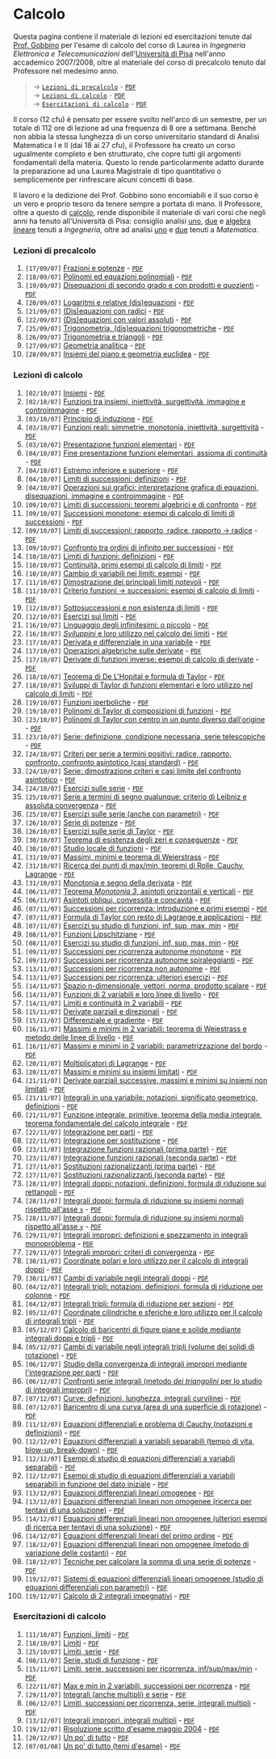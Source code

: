 # Calcolo

Questa pagina contiene il materiale di lezioni ed esercitazioni tenute dal [Prof. Gobbino](http://pagine.dm.unipi.it/gobbino/Home_Page/ArchivioDidattico.html) per l'esame di calcolo del corso di Laurea in *Ingegneria Elettronica e Telecomunicazioni* dell'[Università di Pisa](https://www.unipi.it) nell'anno accademico 2007/2008, oltre al materiale del corso di precalcolo tenuto dal Professore nel medesimo anno.

> → [`Lezioni di precalcolo`](#lezioni-di-precalcolo) - [`PDF`](https://mega.nz/file/494AjQaR#ZJMr0XKfmEUgvrVcZfupBSP7UkyrBhSQn0tSQNT7Xj4)\
> → [`Lezioni di calcolo`](#lezioni-di-calcolo) - [`PDF`](https://mega.nz/file/B9oGEQSD#1P7fkyQ17V1bOtrMV56JAPwi9pO7k8sEHrJAiUITuh8)\
> → [`Esercitazioni di calcolo`](#esercitazioni-di-calcolo) - [`PDF`](https://mega.nz/file/JwpX3TLb#Cl9sJp1o1rSNYEZwt_oteCxlNwAAd-wTwqvtarVyra8)

Il corso (12 cfu) è pensato per essere svolto nell'arco di un semestre, per un totale di 112 ore di lezione ad una frequenza di 8 ore a settimana. Benché non abbia la stessa lunghezza di un corso universitario standard di Analisi Matematica I e II (dai 18 ai 27 cfu), il Professore ha creato un corso ugualmente completo e ben strutturato, che copre tutti gli argomenti fondamentali della materia. Questo lo rende particolarmente adatto durante la preparazione ad una Laurea Magistrale di tipo quantitativo o semplicemente per rinfrescare alcuni concetti di base.

Il lavoro e la dedizione del Prof. Gobbino sono encomiabili e il suo corso è un vero e proprio tesoro da tenere sempre a portata di mano. Il Professore, oltre a questo di [calcolo](http://pagine.dm.unipi.it/gobbino/Home_Page/AD_T08.html), rende disponibile il materiale di vari corsi che negli anni ha tenuto all'Università di Pisa: consiglio analisi [uno](http://pagine.dm.unipi.it/gobbino/Home_Page/AD_AM13.html), [due](http://pagine.dm.unipi.it/gobbino/Home_Page/AD_AM2_14.html) e [algebra lineare](http://pagine.dm.unipi.it/gobbino/Home_Page/AD_AL_14.html) tenuti a *Ingegneria*, oltre ad analisi [uno](http://pagine.dm.unipi.it/gobbino/Home_Page/AD_AM1_17.html) e [due](http://pagine.dm.unipi.it/gobbino/Home_Page/AD_AM2_18.html) tenuti a *Matematica*.




### Lezioni di precalcolo

1.  `[17/09/07]` [Frazioni e potenze](https://mega.nz/file/khIHUZaD#1Y4EpqKSjPMh3wPQN7jeHg-fcCPgLJrBSNWkPIO-PcU) - [`PDF`](https://mega.nz/file/FtR0iCyB#yHNSp0-ljIsfLJlopZtPwzZBQ0HwdGwIz0hrniux-E0)
2.  `[18/09/07]` [Polinomi ed equazioni polinomiali](https://mega.nz/file/99QWTa4K#o2zC0ILXsx3UmCvckLmIRIS9DfJzNUaKS2VANXxr-lA) - [`PDF`](https://mega.nz/file/U14GQR4Q#OpP-SB_Wp4hSACFJHIRvccIism2XLZ2H7kXeIC2eIlE)
3.  `[19/09/07]` [Disequazioni di secondo grado e con prodotti e quozienti](https://mega.nz/file/M0IRjJhC#v4GyP6A29qrgzH2Rv7QXZI2qw_KRy5kZHgMYq9L7smM) - [`PDF`](https://mega.nz/file/NgBlAIAD#wJ9_kwzcz1e4gRWuPDoR0dtqP7dvRRNGNaT0WE-lfYI)
4.  `[20/09/07]` [Logaritmi e relative (dis)equazioni](https://mega.nz/file/IgJC0DiD#2mTRCVwQTeVdUzgZFwiwxIkZrUlycaQbFh3ZgRHQECU) - [`PDF`](https://mega.nz/file/VxJjlAKQ#0PwVZ_sNppLeHiICIxgHDzKIuAc5NZXvQS6TjLknPS0)
5.  `[21/09/07]` [(Dis)equazioni con radici](https://mega.nz/file/oooyERgT#UtMz4-UWobWf4qnf3Im4r_78TQVj_LN_TK0yk080-Pg) - [`PDF`](https://mega.nz/file/V8Yg3RJS#0_yOyrrfRQU9MrM-ro4IaBpsHkJRK-7btyCbHewf3bI)
6.  `[22/09/07]` [(Dis)equazioni con valori assoluti](https://mega.nz/file/t0YFQZ7Z#78UAqHh5c54gRiJ1M0CcC_P88AtZ0nvArC7Vk6zHS3M) - [`PDF`](https://mega.nz/file/U9YxkbDL#Xy3bi_6MzXHU0URmUOUVm5ZUn_I0O9H9dpQEC3Nw2WM)
7.  `[25/09/07]` [Trigonometria, (dis)equazioni trigonometriche](https://mega.nz/file/IpJhyCRL#6Q3LLm2-LsX-Gcpdg-LgzrZCAEpLEnMIOvtPdw-tNm8) - [`PDF`](https://mega.nz/file/95wThbLL#qGYf2eEBldF8c3E9CwBDU85q2-nr4wvNdApmq-08PzQ)
8.  `[26/09/07]` [Trigonometria e triangoli](https://mega.nz/file/chomnbAR#MPGBVaMye9lm4LyX0w_j-7uFistXFbgOFFUERMP0QS0) - [`PDF`](https://mega.nz/file/BtBwUBKY#4RuXyfNkkz4UvJeTWzLDY1e3I5vfCDS9Aqts7RMou1c)
9.  `[27/09/07]` [Geometria analitica](https://mega.nz/file/wgBSRQab#CwgVx41dyJcmzzjdFWhZdG_V86MIwo84ETLmY-G__E4) - [`PDF`](https://mega.nz/file/YxgSxACY#CooG02S0g12K0-5kTZKjUIiFQG3cbw2HWrUL_VphQek)
10. `[28/09/07]` [Insiemi del piano e geometria euclidea](https://mega.nz/file/cx5FTSzA#EtCsLzxRuMry7I7NG9T_6UcW-ytuzFiCCbsQeXvnqlA) - [`PDF`](https://mega.nz/file/thJAiYIL#3Klxeq9GyGjvtHH0OyeagmczVZmLC3X-Y1DzutrFyp0)




### Lezioni di calcolo

1. 	 `[02/10/07]` [Insiemi](https://mega.nz/file/Y8ZSyZKB#SocjSc8UR_ghF-UzrI2plUd6tAoDvT5QaYjD6wb9czI) - [`PDF`](https://mega.nz/file/p9QzTR7T#cmhkAEb8JSXz3mhsqd5gB6GQ77um5kBdTCo9y0oH02M)
2. 	 `[02/10/07]` [Funzioni tra insiemi, iniettività, surgettività, immagine e controimmagine](https://mega.nz/file/R9ZAFTqT#UhyClOSBLImsvKfP6GJGHTUCOKr18YmKrqeIPUm2_ok) - [`PDF`](https://mega.nz/file/kwpWWR7Q#jtPypG0jFwWg278cZBYuSEUNxdHT-1OML_o7HtaWSoU)
3. 	 `[03/10/07]` [Principio di induzione](https://mega.nz/file/xg4SiRIL#HkcQLRwks26Rtpb2h4nk3QsaS-5tabYczOi3wwPeZ_8) - [`PDF`](https://mega.nz/file/RgpXTJDT#6PyS0E5pPwLG03uOHkUKDVEn4qGgPvcb5qoOJFkHKq8)
4. 	 `[03/10/07]` [Funzioni reali: simmetrie, monotonia, iniettività, surgettività](https://mega.nz/file/ssQnEZLL#to4Th3HAkb8wpn8E13nrxhhGsb-tlr8nHhgl7UeR9n0) - [`PDF`](https://mega.nz/file/I1hiyRpZ#a7sLA1t0n6lDKQAnzHvHbY3SCHV49wpM5xLwwW7E6tI)
5. 	 `[03/10/07]` [Presentazione funzioni elementari](https://mega.nz/file/1lYziI4B#IHPlFpzZ_MpIrR642BWmA21w6uIxrhn2_ZxvDknlXZI) - [`PDF`](https://mega.nz/file/hxRXWZ6a#kEfl1FREvVgJH3u-endCucMDJAu4g0fBUw4BBmTFQQ0)
6. 	 `[04/10/07]` [Fine presentazione funzioni elementari, assioma di continuità](https://mega.nz/file/ZxgkUSoB#GSmSVoViMcALt7BDVN-0BoindeA89-ETs4sFYlIqXz4) - [`PDF`](https://mega.nz/file/UxhECTST#aLUdGD09jxsMMx1QakH4x27jve2pqHAsN0i_tLl-Lcs)
7. 	 `[04/10/07]` [Estremo inferiore e superiore](https://mega.nz/file/Ixh2TKYS#2_uyEox4wsOCIqDQYog7h1yf5TzSLfSiEZHeW7U9wlU) - [`PDF`](https://mega.nz/file/F94GyQyC#SGjEG_I4fOoOUldJ8wL_QyjLDqjj4A7cDqBj0eehVPI)
8. 	 `[04/10/07]` [Limiti di successioni: definizioni](https://mega.nz/file/k8Z3DYoZ#ILZJYV_BFnlJNDS7NoY6Ca2qmRaPzlE5G2GemTtB5-c) - [`PDF`](https://mega.nz/file/RhwQmQBC#t2Dq6_1F3T-YRcIbzptZ1Q7O7gN0f0ZWp1zyIr4nRbc)
9. 	 `[04/10/07]` [Operazioni sui grafici: interpretazione grafica di equazioni, disequazioni, immagine e controimmagine](https://mega.nz/file/RxxHGbIA#zy9c6p_Zj8vjczNz_uhHL2Y50muTszljx1it0OPx8KU) - [`PDF`](https://mega.nz/file/tpw1AT5R#9tTUVtHg2is0wdSrfvHP4RRnvoz-zNEG6-Rwdlxh378)
10.  `[09/10/07]` [Limiti di successioni: teoremi algebrici e di confronto](https://mega.nz/file/08o1VYgI#QvTt7baV-Ia442upqFOPMFOK5KObFy3dCs1xEjJLFSw) - [`PDF`](https://mega.nz/file/QspCFQga#QZztxAapdmYa763SO5e_YdWo3hBRwakJXY7GAfZ5jU0)
11.  `[09/10/07]` [Successioni monotone: esempi di calcolo di limiti di successioni](https://mega.nz/file/NhJWiJDY#YFrf2HqNYVWWOauLqKm84GQLjLM1Q7POcf0hJ3Pz1g0) - [`PDF`](https://mega.nz/file/Mp4wFZRQ#J1XCxaIb9GqCnw-zZTtJOoPVwJi-6Oo0fl8RIGqS38Y)
12.  `[09/10/07]` [Limiti di successioni: rapporto, radice, rapporto → radice](https://mega.nz/file/M4w3yJpY#_jo3y2U93Dc33p9xfMgIdQSQLaQXDsuUb9xBnSCHtxU) - [`PDF`](https://mega.nz/file/k5ZSlIjY#C4fsiq8f2Vkn07xE3PPLsm2wsag1u1ZaBL0rBNxPHr8)
13.  `[09/10/07]` [Confronto tra ordini di infinito per successioni](https://mega.nz/file/8lA0QJIL#phluFT_QrBYjkD3rsPnX_tqDiHbT1fEvZKuYARNmgx8) - [`PDF`](https://mega.nz/file/s85AibCQ#Ah4ZRooy1H3ZfY5lwXi_6s0gj7BGsyyXCGCd8egktjk)
14.  `[10/10/07]` [Limiti di funzioni: definizioni](https://mega.nz/file/spg21ZwQ#HxjSERTYoSYiZVeBboNez_xMH1yA9E8AsWb7qa6nhf0) - [`PDF`](https://mega.nz/file/t1BnlbKa#zSPMNHRzRtfHGxk8F-CwTpNEAsDiLjwo_DdIeUnnhd4)
15.  `[10/10/07]` [Continuità, primi esempi di calcolo di limiti](https://mega.nz/file/8oQAjZSI#2iD6d7oC7STPRWEilxPX7N5ZU3LHc8b4o-IesxVsIYU) - [`PDF`](https://mega.nz/file/t8hAlT4L#BxSGh9h83YE2owKvcVJYIFgMlQz6oG9sEM_D090tOT8)
16.  `[10/10/07]` [Cambio di variabili nei limiti: esempi](https://mega.nz/file/t4w3SYgS#pXju2gl4mnMiJNon28qrQoVtDrPPpRsbmQ4S4RDS6Jo) - [`PDF`](https://mega.nz/file/BgxzkDwR#VFDC_pe7KMcs_Y8Qz5qcZOf-vJfyGg9o3HMUYgkDbCA)
17.  `[11/10/07]` [Dimostrazione dei principali limiti notevoli](https://mega.nz/file/El5VzLTI#4s6VEEdB09Bg-MObMQpPgMjJyckl6u7WMaiNPeE2wC8) - [`PDF`](https://mega.nz/file/wtxQ1KgR#-aEv6zlEL53rphvSLOdyu-Uoi3G7JABXLqzya4unJSY)
18.  `[11/10/07]` [Criterio funzioni → successioni: esempi di calcolo di limiti](https://mega.nz/file/8ooxVIIZ#USY8xRn2ArqbpMnLs1YrvG-lQfXTmrIkx7QRsBiWgxo) - [`PDF`](https://mega.nz/file/E0Y0xQiQ#3V9yZ5Tc5P1aEYb7URcYSqCR9s9FWDoMI8p5EiXQ4-M)
19.  `[12/10/07]` [Sottosuccessioni e non esistenza di limiti](https://mega.nz/file/Bph0iJbB#flBxb_kmk1RgZ8038MWIM7IJaneuM0x35vkwC82rlDw) - [`PDF`](https://mega.nz/file/85pw1LAS#gFEexi6GNrGBuiiJhkvyMAb_oOgaklcxFp0HWxTOqZY)
20.  `[12/10/07]` [Esercizi sui limiti](https://mega.nz/file/E44GCCoZ#8TwpF7TeuWD4sRSt6d1s9ok3rhh2twFKbDd27jQD0IM) - [`PDF`](https://mega.nz/file/0hhzDZJa#E4GKhZLNbHaKzVtRSPxBfaLxb7vap42ToLojMBCizIk)
21.  `[16/10/07]` [Linguaggio degli infinitesimi: o piccolo](https://mega.nz/file/AkQTyI5Y#Qv5P-YFpeMJ1l3GFMVUAxeuJGq6LuTflPOz_eQEGqnc) - [`PDF`](https://mega.nz/file/R5IigYZA#vSfDNi6oTj5oF5dU_8p-caA6sCSTfJ-pHjnrOIj6L5g)
22.  `[16/10/07]` [*Sviluppini* e loro utilizzo nel calcolo dei limiti](https://mega.nz/file/88h1xKxZ#qBNGhv8rw8sJcUTssNVibceLI1FdU6zdimgpQyOqeyw) - [`PDF`](https://mega.nz/file/E8IQTDBa#4Zk2T3PzZ415st2DOnSe7p0JR_8jxxPckNTQhOXBpe0)
23.  `[17/10/07]` [Derivata e differenziale in una variabile](https://mega.nz/file/s1YXSDTL#_Ns4mvqKnJrOu4T9uaytQHFUOGUA_PX2mg8qCuUIIto) - [`PDF`](https://mega.nz/file/psoTlRpB#vM5TuXmdNO_gHOl0Dpfhl-qcEifRAC1z24exV-5xy84)
24.  `[17/10/07]` [Operazioni algebriche sulle derivate](https://mega.nz/file/kthGgCIC#o_McojKXgWyna4rSkEmC4HOWkmwZpRw4SMwuvMFJyVw) - [`PDF`](https://mega.nz/file/NsBDEQBQ#yCQo6_SdazwZ08dilqbCT2iDGT3wSTybYul9RTxrlGI)
25.  `[17/10/07]` [Derivate di funzioni inverse: esempi di calcolo di derivate](https://mega.nz/file/w0ZF3KKZ#rseQcego4iZzHU17-mg-0Q9eETOCYgfrcmZ8BxhTrN0) - [`PDF`](https://mega.nz/file/Z15hxa5Q#cnnI6BS_u9r8tlwtfkXLTwqV3q1K2zu1aO2vzwt23F0)
26.  `[18/10/07]` [Teorema di De L'Hopital e formula di Taylor](https://mega.nz/file/5sYkRISY#D4fSLQ647f5vN1Bp1K1Ieyp0mACcX8_ARtKehNsoST4) - [`PDF`](https://mega.nz/file/IlBjkDKA#HLLFhumZqFq-uYhZtM1wMq8F-9z5HaGmbLeEJA6VRnQ)
27.  `[18/10/07]` [Sviluppi di Taylor di funzioni elementari e loro utilizzo nel calcolo di limiti](https://mega.nz/file/Z45hRQTY#hJx7ntazHQW2N4-OyUYCVQd-tvjUgEc-53OxD6lSZHE) - [`PDF`](https://mega.nz/file/YtYkkRaA#xB4jydvXQWfED21Ss2Xj7cvuKwqFSkM5SN0yRVfDPWI)
28.  `[19/10/07]` [Funzioni iperboliche](https://mega.nz/file/E1xTmSJB#SkI-WEVpQhhqQCyhnyS17841iFR9V9td8CnfwS_Gb7A) - [`PDF`](https://mega.nz/file/cpZBXTTQ#R5Kh5eDnzxQOGBKVKeAfkW8WkToikbHM2Ky1OeLa9rs)
29.  `[19/10/07]` [Polinomi di Taylor di composizioni di funzioni](https://mega.nz/file/doAjFLjS#LvFeqj_eaR31cWN8a29BfMACASm3LqbJYXz6ycAyo0g) - [`PDF`](https://mega.nz/file/g0AXHJAZ#Fuf_EqfT72zLJctG4JOvs6RgRa1mTGD77YPSao7Duck)
30.  `[23/10/07]` [Polinomi di Taylor con centro in un punto diverso dall'origine](https://mega.nz/file/9hY0CBAa#9fPQmA8myZUAWsaGqwrc5fv4Hv77vDgZxJ1i2Yg_CoM) - [`PDF`](https://mega.nz/file/YkpjkQxQ#Co1DPDiY-v51AlWpsX5HpCgvOerOaPOUHdYgaujHEpE)
31.  `[23/10/07]` [Serie: definizione, condizione necessaria, serie telescopiche](https://mega.nz/file/0gQEgC4B#1ih0xcznG0yLJbRoCNxnyJgWxIl3OqKs0vrdXM_jpDQ) - [`PDF`](https://mega.nz/file/Rp4iHDLY#CWlV5wJH9uYvhRCwpy9_AVjCmEulIe5B-WmDCKvrR7E)
32.  `[24/10/07]` [Criteri per serie a termini positivi: radice, rapporto, confronto, confronto asintotico (casi standard)](https://mega.nz/file/tsJ0iSpC#bfPwu8zf-EhWJd2gWgTqqaVcxjrKs-R3HbDzQ_puQow) - [`PDF`](https://mega.nz/file/QhojBRrY#1JPr58eYLKKETTppSZL2NHzH9ku7BVq1wjfomibkoyM)
33.  `[24/10/07]` [Serie: dimostrazione criteri e casi limite del confronto asintotico](https://mega.nz/file/FghAEDSA#b3KPeN6G7iZiYy4aQnBjXWZQyb4Y36O8QjhiUbpzIpI) - [`PDF`](https://mega.nz/file/0lIV1ShZ#8aimS3aO58fxvQpzNTvtryxrFQPXHVIfhknNPYepKJg)
34.  `[24/10/07]` [Esercizi sulle serie](https://mega.nz/file/Fw4QFCAZ#wjBWGfhzBO553zarmnOJ_CU1Epoyunx5X9KrxV8aD5M) - [`PDF`](https://mega.nz/file/w4BAgZLS#15z60uIcEpqbFlqselcgvdCjiXVQdroM569vCpAoxak)
35.  `[25/10/07]` [Serie a termini di segno qualunque: criterio di Leibniz e assoluta convergenza](https://mega.nz/file/B55gWYob#j51MjFDv9C318QB4k_0klot8T2mVYrpKVf43djCcGxQ) - [`PDF`](https://mega.nz/file/40ASHD4Y#bksm6MHDyShXBRQiFyaaDiUOo4Tdwj0LsFME8Pay6eE)
36.  `[25/10/07]` [Esercizi sulle serie (anche con parametri)](https://mega.nz/file/d0gS2BJL#j3E2mPtVmXskCaAkp0yKVsIdrqWZPLXkm9lCkSJoAbw) - [`PDF`](https://mega.nz/file/csZ0QTZR#9Wz4LuImzXsvI-8kt-0QLVnfbmH__0p0ElX28GDuG2o)
37.  `[26/10/07]` [Serie di potenze](https://mega.nz/file/4xAVjb7R#6WD1kr9RttHgR_5vP8YlzPaV-4PbEOve4-CYyJmVCHk) - [`PDF`](https://mega.nz/file/ZlQSwQzY#NW7XSCEgzGqoZ7Iu79lRWVI1JOL1Sbv4mw5pth0PG9g)
38.  `[26/10/07]` [Esercizi sulle serie di Taylor](https://mega.nz/file/h9xxWSxD#m_bWriab3kksNA_Pdq02oEerVNhttlkmGT0WxVsmqVk) - [`PDF`](https://mega.nz/file/9ppxXSjY#8gxP2OCkTTckQAd_ZPOjAXfPSCqyFoZB939Fts3l8OI)
39.  `[30/10/07]` [Teorema di esistenza degli zeri e conseguenze](https://mega.nz/file/clJxnSAI#f4RxRFmtmEmf_JSYjXVMgK2gLt6zxamJIF4jH2LQUmc) - [`PDF`](https://mega.nz/file/I1IxFa4D#ASHStAcLwv64zGiD-j7nV4qEHmhKarnyxCrUpeI5qbA)
40.  `[30/10/07]` [Studio locale di funzioni](https://mega.nz/file/RpIjHRIb#Pyo6NHakDVjTo78SZyH22zvtvIQCUJ0k1t8O9Y4-Un0) - [`PDF`](https://mega.nz/file/BlJXzTRQ#c7KhpCRDzIh25bliwLbnjS2bkWfyLCLsoX1G0Gvu9AI)
41.  `[31/10/07]` [Massimi, minimi e teorema di Weierstrass](https://mega.nz/file/4xQ3yTIL#WqzXns3wDfBxbJM70cQ3qDO3z9muxlITgeDCetZeEgo) - [`PDF`](https://mega.nz/file/lgYm2A5K#xK2FPeLhMLbiceZqE27f2Vym22clhA6lz3VCgETYEHo)
42.  `[31/10/07]` [Ricerca dei punti di max/min, teoremi di Rolle, Cauchy, Lagrange](https://mega.nz/file/94Q11KgS#SS3Z-gf3oSPlWmeDnFgmznEOqBA4-HCmBCsGY1AI128) - [`PDF`](https://mega.nz/file/YlZUUJTb#Nl5bPEJou1SLbCpG0n8ouEepPxpwChLFlX8gp-InY9s)
43.  `[31/10/07]` [Monotonia e segno della derivata](https://mega.nz/file/5kgnVT6B#_18NKCWZyUDasObjKQM7LIsGJrJ9HbIDOFrLLX8WOvM) - [`PDF`](https://mega.nz/file/9gYiBZAC#pKFx3uVXRilLMiQ_om0N_OZDm-1GWfAal38NlfNu7-o)
44.  `[06/11/07]` [Teorema *Monotonia 3*, asintoti orizzontali e verticali](https://mega.nz/file/YwADCDqK#9Z8IzctPG0kWIitMuHCfG3m5JvTJDo82h67ZOEaZfKw) - [`PDF`](https://mega.nz/file/hwwWFBwB#Fft58hSCUuFPyfPVGRINyLWKh4BVzhGM1LC66xGaaBw)
45.  `[06/11/07]` [Asintoti obliqui, convessità e concavità](https://mega.nz/file/I94XDBIT#od8QCARFxrtLASuNJ_M2spJe_bDSgVR88U0PbvsPVI4) - [`PDF`](https://mega.nz/file/s44UUQDD#m8BLQNXvVVI_cOv4UzB4iYasYaPqozAhX4TuqaayH1E)
46.  `[07/11/07]` [Successioni per ricorrenza: introduzione e primi esempi](https://mega.nz/file/gtgmGITB#6wjDKNAOXdyHRnUcPKV-SFbJMcMJfibWa1EzwX-XEag) - [`PDF`](https://mega.nz/file/soRGEIKB#53U1HyZTVrncxHiDM_Pjh_jMXHpDCyGfbFXksTDdN_w)
47.  `[07/11/07]` [Formula di Taylor con resto di Lagrange e applicazioni](https://mega.nz/file/JsAyFKbZ#qpZmUtZAZ7R6tU-LtT3ROwKz6hcPWaD8LWlVnVEbl-M) - [`PDF`](https://mega.nz/file/ItwXRbKI#djC4s1ejGfOYJ0qDl_l3vgxGR4_BZJhhromJiaLdZ7g)
48.  `[07/11/07]` [Esercizi su studio di funzioni, inf, sup, max, min](https://mega.nz/file/olAQyQiT#wc2kTE7GujYijw6gZTpfIwsHZCjqTL9sNGZy803wSPo) - [`PDF`](https://mega.nz/file/JgQimChA#4_v_vAAKnvqRtwl5LxD9mUsxzuq8HPX_DcqaGyT26es)
49.  `[08/11/07]` [Funzioni Lipschitziane](https://mega.nz/file/I9hzGCBI#l9GtOlnLNEIMGJMZFuwj2za1qDhyvU5RQY1uUK0jb9k) - [`PDF`](https://mega.nz/file/ptICGZDT#KFr8bGTmYHIZgANX8QPUPEvnN2EFxBrOE7GngqfcYg4)
50.  `[08/11/07]` [Esercizi su studio di funzioni, inf, sup, max, min](https://mega.nz/file/B4YlwKLC#8R0Xv93WHe6_2AH2R6qCNVxR_a9NLtEe-U9qSmURlIs) - [`PDF`](https://mega.nz/file/oh5WHD5Q#935rrR-Q35KfnwBMseCHAAyhytkBvKEmdX3ZEKLIzN0)
51.  `[09/11/07]` [Successioni per ricorrenza autonome monotone](https://mega.nz/file/Ixg1nCYB#42qqhtdJkV2sDiRFkWTuWkC8Ts2C6BQuNqCglcHfS18) - [`PDF`](https://mega.nz/file/9o5RwS5A#Xc7hW31cm9xVJ6bEwnXsURbHsKZ1tnRFdTWU4RAyaWY)
52.  `[09/11/07]` [Successioni per ricorrenza autonome spiraleggianti](https://mega.nz/file/I5hhVLra#YyW_XNMYedFt14RqnOK7GSB6dbkO7X8_td6gn9mFrsk) - [`PDF`](https://mega.nz/file/0tgS0YQS#yDlPVhSRD1mRHosHdzpxFd8E5bKnLA2bVYJiFqoHsao)
53.  `[13/11/07]` [Successioni per ricorrenza non autonome](https://mega.nz/file/sopDCTgK#dR8Z5TzKsCuUf2c8c8Jw98w0xmMy2swIZD2PdOySRRA) - [`PDF`](https://mega.nz/file/sh5g3IgY#lL1TZqL2PwhM76x8r2GAJewi2z_TIqznWpFrsWd9XJU)
54.  `[13/11/07]` [Successioni per ricorrenza: ulteriori esercizi](https://mega.nz/file/sggTjKQB#81FosWvvjVnks1FD3lEhfUkqWD16KNicVGZ857V1zrU) - [`PDF`](https://mega.nz/file/xp4UGJzB#HrDAPCnO5uF4XoMO0qqfRCW5PttU2Zaxs2Myxj4dLxs)
55.  `[14/11/07]` [Spazio n-dimensionale, vettori, norma, prodotto scalare](https://mega.nz/file/too3EZSC#YqPCVY2D9L1JTqBG3CXd9XR_HTEcewNc47LgYOEYNTI) - [`PDF`](https://mega.nz/file/A9QyEZ5K#TzVfjjF2YlphoMLIXapx_ADnd9qJyoa4qGqmdRgSJdY)
56.  `[14/11/07]` [Funzioni di 2 variabili e loro linee di livello](https://mega.nz/file/spQFSYaR#PfaGOzqOFbd6hVwH9704miVRDeLzpgYCe1PCRrdzeDk) - [`PDF`](https://mega.nz/file/YpRllIYB#X2xzHSEegWjuzTH8MQqE-gCNnw8C2pliP6aWiWIb1bc)
57.  `[14/11/07]` [Limiti e continuità in 2 variabili](https://mega.nz/file/4h5gQbZJ#4h0PmdXP4GG2PmKs4rYkqWrYN5BC8Ef0VQ8ChpKjyg0) - [`PDF`](https://mega.nz/file/Ap41RTiD#sbYsaqT5BMqygwHkIRPmxF4GRzxHpFxqIVhgwc2-m8c)
58.  `[15/11/07]` [Derivate parziali e direzionali](https://mega.nz/file/h8gyCTaZ#AqUbQWuIttWTXKPWUx1QNv3whrXgFz4az3J78iv3mhY) - [`PDF`](https://mega.nz/file/YpYhDbqQ#I6o4lVHgsYdiE97Qa3GfQTSA2WefJ_Uz599K8sxoSOI)
59.  `[15/11/07]` [Differenziale e gradiente](https://mega.nz/file/gxgCxA6L#A56awGfmmrzqa1gC0Q4tZK_QWfuwh29sADWxpN-YwUk) - [`PDF`](https://mega.nz/file/sp5jWZya#6siIZYgZ_gkwtLJTUVwrOM9jOXMzWZnVmoJNiWnXgAc)
60.  `[16/11/07]` [Massimi e minimi in 2 variabili: teorema di Weiestrass e metodo delle linee di livello](https://mega.nz/file/lgIyGYzC#iYUX8ISdMUPGkjt3aWCZAJK_qFkRuFKx8sJyUdi51VQ) - [`PDF`](https://mega.nz/file/B9pEURRD#wP5dNfyS95NJDFuhcNG3ETTWBX9eQFWr0015nkyF8wA)
61.  `[16/11/07]` [Massimi e minimi in 2 variabili: parametrizzazione del bordo](https://mega.nz/file/98wgnQ4J#h83LPdvGrGNJZBmwZKtJmG1-4geCPkdc9-s4vLuleOE) - [`PDF`](https://mega.nz/file/xgRBHZZa#hEynceIvWoVojg99Krvd5tGNBa3i3yGJ0kNOH7LeSi4)
62.  `[20/11/07]` [Moltiplicatori di Lagrange](https://mega.nz/file/V5gWXAxD#Ohg0dIk-D6g-h-49toq-tzyJgrJ4Nh8YadyvKGrCxhw) - [`PDF`](https://mega.nz/file/J44wURZY#bJwTAYF_gGGua-Wt2wqa8oJ_iR4w50fvj2AnyV-Xds4)
63.  `[20/11/07]` [Massimi e minimi su insiemi limitati](https://mega.nz/file/EthgWTiT#dVqXIj0edZBHyQG9wEEXLQmgi0_g18RQDfkT40u-h8Q) - [`PDF`](https://mega.nz/file/F1YEkJxC#xAC2fnZLlTXp0nT1FcpARuAfySz0GvjxIEfRgsZH2Jo)
64.  `[21/11/07]` [Derivate parziali successive, massimi e minimi su insiemi non limitati](https://mega.nz/file/I0p2nLLK#lODL-dj1BlPI19o0q4O3i4qEI5XrPEc_0sQWXHOQ-MA) - [`PDF`](https://mega.nz/file/94ojgBAY#IGuhyxWlIjooGTKYiTjLnFXpQhHeQF-nLNIJAIW4ZeA)
65.  `[21/11/07]` [Integrali in una variabile: notazioni, significato geometrico, definizioni](https://mega.nz/file/s15zFKga#A65yN6de3x6JrgZiffw0ADNUU4kO8RsSkK9AFuk3wwc) - [`PDF`](https://mega.nz/file/hoYn2Sgb#Yf2plL4Tak1ap8wCmwFEljblD1Y2bFz6Sop6ofruf64)
66.  `[21/11/07]` [Funzione integrale, primitive, teorema della media integrale, teorema fondamentale del calcolo integrale](https://mega.nz/file/I8RByZ4B#nHS2Abk-CJNeuspi7pTp5evroSwkgzLZbweZ4gENS4M) - [`PDF`](https://mega.nz/file/pphj2ADQ#jnrVyxrHP5829GE0wgv0cmkXdUEVTUlZIa8r2z98ACA)
67.  `[22/11/07]` [Integrazione per parti](https://mega.nz/file/k4x0FCjC#EEX17xvN7eGN3I_yOHRkEqPHS28O1mjDGsbvasJsgkI) - [`PDF`](https://mega.nz/file/E0JA1bxQ#O46PdgHVZJ03-PPWG4q3tYnz_aXFPmee1u025AnNZJg)
68.  `[22/11/07]` [Integrazione per sostituzione](https://mega.nz/file/c1IRWRCQ#D2LooBFoz9wgNdKAqRGLlJE6PDa6pHfKsObvVM8Xp30) - [`PDF`](https://mega.nz/file/tlBXEDgK#m3BsSXjMWqu4tbi643OqGeUXtsI_QQoVOT7-qXJSS_o)
69.  `[23/11/07]` [Integrazione funzioni razionali (prima parte)](https://mega.nz/file/ktRSAKbB#WmsGC-pyLXhLP6Y-qYbJHEc-oV9U4mmbgqO3Y7jwvoM) - [`PDF`](https://mega.nz/file/wo4CyBqA#ZhuI9l4sR7fO1o58s8LsbOLg99pARSW-yEot_PHCS78)
70.  `[23/11/07]` [Integrazione funzioni razionali (seconda parte)](https://mega.nz/file/8wIECKgS#gEFbgEuw-4_PCOn-3Am_u_ZIOPtKfcUkXmZIbxzVGXY) - [`PDF`](https://mega.nz/file/Qs4ARZII#ISdvY06vSNyzwif1FpFKcQRKpcG19Gg-vYiLJ6H5fYU)
71.  `[27/11/07]` [Sostituzioni razionalizzanti (prima parte)](https://mega.nz/file/cxQRiAhC#4lkxyZLjT-gio4D8WLWkxJ3AEOQsPx0hYk7pU9nEoEE) - [`PDF`](https://mega.nz/file/cpoUmDYQ#072cykxLqoWDYrKVdGgu5J4oOsU5BjDY_YRzBZI1GU8)
72.  `[27/11/07]` [Sostituzioni razionalizzanti (seconda parte)](https://mega.nz/file/1kIWFIRB#TxvE922vFXAqpFl03gVpKwgzKewNA0Ff1980qlp5d-Q) - [`PDF`](https://mega.nz/file/xsoXgbbQ#0Wf6oASnXqU71dS215tjAia7XPoPYh6_YUeK881jqkI)
73.  `[28/11/07]` [Integrali doppi: notazioni, definizioni, formula di riduzione sui rettangoli](https://mega.nz/file/glYFVRBb#XQYAw1fSYlIOwDYqf1ANADgdNyvPa8XlGl42uc3LnwU) - [`PDF`](https://mega.nz/file/Jo5nSBrK#C3Wu1un6g581ca160Vv64xzoQwkrmdmes8uaH58ZtdE)
74.  `[28/11/07]` [Integrali doppi: formula di riduzione su insiemi normali rispetto all'asse `x`](https://mega.nz/file/p9oThBwZ#sev_Ergj9pNJmv7VIrSbK5vzK-tx0JJVr4VRwQRScU4) - [`PDF`](https://mega.nz/file/5k5FiIab#3s5pEPEwon1eJjTyHs4ecZRYGWhpJTTNp7HKnsbb-B8)
75.  `[28/11/07]` [Integrali doppi: formula di riduzione su insiemi normali rispetto all'asse `y`](https://mega.nz/file/VsgXhSBb#0XFa2U9l8ILQ1_z88aKhqQwFGRLg1jSa-uv97AI__Yk) - [`PDF`](https://mega.nz/file/whI33Z7I#TdC_AN-QK96iCMgr1t2i95E0ttBHQPB44E8bt7w3y1Y)
76.  `[29/11/07]` [Integrali impropri: definizioni e spezzamento in integrali monoproblema](https://mega.nz/file/80YTzLCT#vma0tM-1toCxxAZ3hTcemFr7nssc16kqK7IfJb4A4Kg) - [`PDF`](https://mega.nz/file/s4Zy3BTa#sgFZbhhliz0TQ3ixeAtOswaixrzFFaTg8beAQ_vkNCg)
77.  `[29/11/07]` [Integrali impropri: criteri di convergenza](https://mega.nz/file/Uw50QBZZ#hH1IzHbtlslFP4M9XkHt9Cd3Wp2QacIwgU-cTLzpBFA) - [`PDF`](https://mega.nz/file/F8JFRLgA#Xz5cS03-9RjBoaomTMe-cyugU0TuZiaJXyV0E4uQs5M)
78.  `[30/11/07]` [Coordinate polari e loro utilizzo per il calcolo di integrali doppi](https://mega.nz/file/1sAHkYjI#b1XI4InUPNe3etdltOKZ0emwx6wycYWuRY1AAmWd8qE) - [`PDF`](https://mega.nz/file/I5ZCxSZT#eJminB7HBsSTO4cREbzP_rY6aBCMxM0-QdohI6lNkRo)
79.  `[30/11/07]` [Cambi di variabile negli integrali doppi](https://mega.nz/file/YwBUha4J#pi1_vV6buyYBB5p8UIy6ZqkXzM4_g9DREeCpD4exQi8) - [`PDF`](https://mega.nz/file/ExwgARKI#bca96Aj6umktkTgwkmi407adv5dtOEi_fvcTd3HDKW4)
80.  `[04/12/07]` [Integrali tripli: notazioni, definizioni, formula di riduzione per colonne](https://mega.nz/file/J9JzBbaA#177gzEiZP66bJmpJpwaf95d7rF_zAMK-mlZUmgqTVo0) - [`PDF`](https://mega.nz/file/dk5SSSxZ#8B72IxEZrTCTRXK0uJLKdCci5IMScLNO72ciS8i5roc)
81.  `[04/12/07]` [Integrali tripli: formula di riduzione per sezioni](https://mega.nz/file/MxAznaBK#HB-UamuQhNXVyy2QUhBQeMo-qsPUarhJWsq93mQHboo) - [`PDF`](https://mega.nz/file/414BTTDZ#nzw9jhjiaJnL6x0yIxhmPWVzAVdCjEQlIu0X6itytyg)
82.  `[05/12/07]` [Coordinate cilindriche e sferiche e loro utilizzo per il calcolo di integrali tripli](https://mega.nz/file/FtwRGJaT#bmwhsGl8fN8jvFFeelqyonHCVcgV0dIYeGyjGth2atA) - [`PDF`](https://mega.nz/file/YsRSHLjY#JbOeb-8LoGI3BlS8IdG0RsY3o8BYg-xwmFX2kk0_8JY)
83.  `[05/12/07]` [Calcolo di baricentri di figure piane e solide mediante integrali doppi e tripli](https://mega.nz/file/opQElZJT#FqOHP_xCPaTw8f1M577VG4iwQ0jBx0K2t3jB5FijjPQ) - [`PDF`](https://mega.nz/file/g1R2GJJJ#zUSQ9rhlgF8sJrnddLiIHIU-4bi0K8sDgPMipyTSqR0)
84.  `[05/12/07]` [Cambi di variabile negli integrali tripli (volume dei solidi di rotazione)](https://mega.nz/file/hsYVRITK#1NIqOtL5W6McDYE5iv9r4ewBap6JU-hUPL4XoFmwBMc) - [`PDF`](https://mega.nz/file/8wISiRCL#-dTSMrHPeimWv4jrqEIRaIGgwdK7RhwDbUUkQPE7-7c)
85.  `[06/12/07]` [Studio della convergenza di integrali impropri mediante l'integrazione per parti](https://mega.nz/file/8kJTwYyR#yTJXCVrDhHRBMjJMJ5baqNXTqUPkUtCEWY-StuxgAPc) - [`PDF`](https://mega.nz/file/Ilpi3JRA#H7hbtYfi_Ws55PmN5o5WMmlcFAF7VXcw1ai7-qK-voU)
86.  `[06/12/07]` [Confronti serie integrali (metodo *dei triangolini* per lo studio di integrali impropri)](https://mega.nz/file/Uth1xJQb#4N0cPmd3vblpcy_mXqpLwEIn7UR7DTJsegbnPWurljA) - [`PDF`](https://mega.nz/file/UoZU2bqB#IPsKRJqrSxJ1DN9CVJ48fXAZWs-FK7qvv4q-8WRaVg8)
87.  `[07/12/07]` [Curve: definizioni, lunghezza, integrali curvilinei](https://mega.nz/file/51YHHBAS#CS7dMFb3tM03X89Xb7R2UJ0zl0vuHYJO5VvFwML38Oc) - [`PDF`](https://mega.nz/file/UwZzAIoT#i_TYagbmEar_nCpDisSO7JV375D1F2kGRz7JQgswkuA)
88.  `[07/12/07]` [Baricentro di una curva (area di una superficie di rotazione)](https://mega.nz/file/8gZDCKaB#s1vpQyBC1RWnqGVszTiiVC7D1VsJNrIYU9KRKWTQOPY) - [`PDF`](https://mega.nz/file/9ghAUaQY#tP3Sn4apVzF4HJy51LFrQpxxD03y6TkRCO30hPirXFY)
89.  `[11/12/07]` [Equazioni differenziali e problema di Cauchy (notazioni e definizioni)](https://mega.nz/file/x9hgSQYL#Ety_P8pArelxgzlAjQtb9eKfdhKLtPARR4tm-yglefQ) - [`PDF`](https://mega.nz/file/tpoxSCQD#eUOtHDQeFC7aQxN4eIQRbR573MjLXUUPlh0y4WxjEL4)
90.  `[12/12/07]` [Equazioni differenziali a variabili separabili (tempo di vita, blow-up, break-down)](https://mega.nz/file/ZsB2zK5Z#5XuopJkBkatfhSY8VSZuh5s5FkE-yN0ODFDiHHhw3FU) - [`PDF`](https://mega.nz/file/50wFTJrT#aoxNF36DG4kIYI95x6B2ZYCGRcu7kz2hb-H1Bd3ZO8c)
91.  `[12/12/07]` [Esempi di studio di equazioni differenziali a variabili separabili](https://mega.nz/file/hpxzCBQR#si8DYrOJe9ANFM-etIhtHuyHJFIuDi6dy8e-_YkFxdU) - [`PDF`](https://mega.nz/file/h4BVgQ7S#ni599unDdEOqvMZ9zVNmmp4gkVEf2vR-UMMhFc4oPC0)
92.  `[12/12/07]` [Esempi di studio di equazioni differenziali a variabili separabili in funzione del dato iniziale](https://mega.nz/file/hhhlBKAB#YDZtOdrvUNt54w735hM7OmUNX-k-tlimpXXno_wjilg) - [`PDF`](https://mega.nz/file/l0Z12TwB#SrAqQR5SRXcSH-HPHqPu4-iZF8K6TVCZ7mxssNH1SQg)
93.  `[13/12/07]` [Equazioni differenziali lineari omogenee](https://mega.nz/file/I5QQkbbL#U-Utw7hHGL39CvOKTWHSueAfWLhiVhwtcXkMffAxAFI) - [`PDF`](https://mega.nz/file/I5oi1Zaa#MweUvHidcyI4wLJ_MbXkj4DHEqNM_u8Xo9jMYqd2Rnw)
94.  `[13/12/07]` [Equazioni differenziali lineari non omogenee (ricerca per tentavi di una soluzione)](https://mega.nz/file/RkwV0ToQ#AJUS6EJ6-nT4UP2rbs8b7lRnIbyl2n9MBUWsXq8W_wA) - [`PDF`](https://mega.nz/file/F4JmxA7Y#gL_a0em5_UcZxKKfeTWphFavzJECFJnrFfxDY2Vlwbs)
95.  `[14/12/07]` [Equazioni differenziali lineari non omogenee (ulteriori esempi di ricerca per tentavi di una soluzione)](https://mega.nz/file/RxxHCYRR#EPUFmWB62I6dku83QmQn66eBnv2nBUXz2-7A6npOdlY) - [`PDF`](https://mega.nz/file/0xAn1D6a#Tl5EInYcZF3DDG2243UaA5xoTLW856RpmkGEvWjspxM)
96.  `[14/12/07]` [Equazioni differenziali lineari del primo ordine](https://mega.nz/file/JgwWwQAR#V9Y6HxU-E_T6yZsN41BmcMcMCiBHwL5bPdPgYzrXjBI) - [`PDF`](https://mega.nz/file/UkAXEKLa#9NVw1FEiEyyazxOJIwxgZ5HbIagXX0HUGUXg62QEsOM)
97.  `[18/12/07]` [Equazioni differenziali lineari non omogenee (metodo di variazione delle costanti)](https://mega.nz/file/MhoEFSZb#Q7-TTzRSgpsey3jpnWqq5AutbgywRQehyX_WlhNssls) - [`PDF`](https://mega.nz/file/k1xViTII#UlrLyn6OGmV4WeyNebmjYHIxZRqiZ67Dy_cbYaXvnb8)
98.  `[18/12/07]` [Tecniche per calcolare la somma di una serie di potenze](https://mega.nz/file/xtoR0LRa#hdpIvoZK-G1Jnlvk32Ug1UmNolzKKlXCkaQTqYSizgk) - [`PDF`](https://mega.nz/file/V04CQDib#nhUz5IYcdPvXA4g_2OawRuSopOrfZUxB9zJcYteV9ZQ)
99.  `[19/12/07]` [Sistemi di equazioni differenziali lineari omogenee (studio di equazioni differenziali con parametri)](https://mega.nz/file/Jx5nDBQT#3-VIZYqCbk2DF3Tcmh9J9-IaBIjJG2oVTP93waTTZ5Q) - [`PDF`](https://mega.nz/file/R0Q0Ga6b#twlwN_BTQxISBboHll3McTg0NIEUVbUZzF-ffbvZSdU)
100. `[19/12/07]` [Calcolo di 2 integrali impegnativi](https://mega.nz/file/YhBQjCSa#mKjKXxoC7BiWgOP7yCu8Md-ZvC0Je00zs_ZPALywpwQ) - [`PDF`](https://mega.nz/file/pkJzhBha#eeaFXATtwO0zoLYG5uCRLRwKTEtv0UXo-DYCAhIIhT4)




### Esercitazioni di calcolo

1.  `[11/10/07]` [Funzioni, limiti](https://mega.nz/file/FwpSjbbR#lJVzRsbHvJVgdRZkRAnGVnGiZbGYV3RhcJZJ31sGdfI) - [`PDF`](https://mega.nz/file/F8h1XLJb#Gi_0Xvux4HF_kR-Bul46-q_X0qYCeTx2ejCM9T18ePo)
2.  `[18/10/07]` [Limiti](https://mega.nz/file/h9QEVRgY#T-XOzlHQwxQnvduhuS0v5tSnfYUZ45U7lSMFvdntDVk) - [`PDF`](https://mega.nz/file/p1o1QaIT#51rJefVBk9eKmp9P8t5zwUYvPRjdfXPqZGIz6v8Qb-8)
3.  `[25/10/07]` [Limiti, serie](https://mega.nz/file/98YkzAYJ#ybN2-6_MU6Ue8vzqvakNTsofhUOBgA9nDi1OP-sOGw8) - [`PDF`](https://mega.nz/file/V5ZDlZSa#-ONszQoKD3-vyRM5xSpx5nY4ZN805lxukrQD9TnJlx0)
4.  `[08/11/07]` [Serie, studi di funzione](https://mega.nz/file/A0xHRbKQ#FOBRvRXEnlZCju8qE3cEgtrBFcJqOf4kPk9yUyfzqUo) - [`PDF`](https://mega.nz/file/U8oGCBCQ#gRaMbLHtZzVTX98-yM-tNKRA9smzSgRv6H_vxVeSN0E)
5.  `[15/11/07]` [Limiti, serie, successioni per ricorrenza, inf/sup/max/min](https://mega.nz/file/1hhmkB7I#IWJbbSZUC3oQXoGXGGofUb4tB5XPoijWhpQNiW0IyDE) - [`PDF`](https://mega.nz/file/ItgExI7C#BOpzfZC54Y_2tsOYds55s_Nglx_njIywWHVjeJ3KLXY)
6.  `[22/11/07]` [Max e min in 2 variabili, successioni per ricorrenza](https://mega.nz/file/c1ognbgQ#FvelTfDtis5_qoH8mBwu7q4aA-y2A0UiSZeSVOVz1D8) - [`PDF`](https://mega.nz/file/N8YjmRgY#c20ObAdXJ4Qpkfb-hGySaJqs-T00En0zako0Er6xBiI)
7.  `[29/11/07]` [Integrali (anche multipli) e serie](https://mega.nz/file/YlxlCJgZ#2W96p6tIDlT2nKT0zL7iCCEzK_GvTPosCNxplaQaIzE) - [`PDF`](https://mega.nz/file/R8gEHBAA#5o4xvc4Cevd440_u4W2N4K5hhXMTpxoxlj8JEdqEe9w)
8.  `[06/12/07]` [Limiti, successioni per ricorrenza, serie, integrali multipli](https://mega.nz/file/00IHBTTQ#a62Vnqiq0o4TcfSG0qf1YR30M2VfQXturUw-0qgItrM) - [`PDF`](https://mega.nz/file/AkAWiCia#5UHNA_ialqfJlUYdcx3wvKr9VVe_EEJCCvVg5bZYrlU)
9.  `[13/12/07]` [Integrali impropri, integrali multipli](https://mega.nz/file/MpQExYYL#tshTyG9SPlrGnwqnZzQ_5vCfjZudoUStgRnWFDUO83o) - [`PDF`](https://mega.nz/file/lgZHRYja#hVykG62gSi9J_kUhbqh7KL-bqosyLR3JYJdAPAFAmXM)
10. `[19/12/07]` [Risoluzione scritto d'esame maggio 2004](https://mega.nz/file/hkgAnQYK#ytw3wl_miK4DHvtPedf8HGT9UCfNpdMEYiycUV3IT0A) - [`PDF`](https://mega.nz/file/g8YDDYpR#zmcPTgkRBp4WMVKUNf4Oijdd6lGvHeeLnkVZNmON1q4)
11. `[20/12/07]` [Un po' di tutto](https://mega.nz/file/E4BFWQYD#IQ4rdsv1hQalJ0UJGN60q_0EOEVlF-8J3AMmH6qTqcI) - [`PDF`](https://mega.nz/file/dtpz0a6C#29NK4ZHy6MnGEGs69STJQWByC_TssdWeVQRN5aHl_3M)
12. `[07/01/08]` [Un po' di tutto (temi d'esame)](https://mega.nz/file/wghijRBb#Xsli-0wKz5zTZ4dtiYnfFzFHm0kNfU3ZWfItI5WvszI) - [`PDF`](https://mega.nz/file/ktISiJZK#29xIf3jq0y79rRW_dShhu2mu7Vws4pAh5jG2c1BrkWA)
